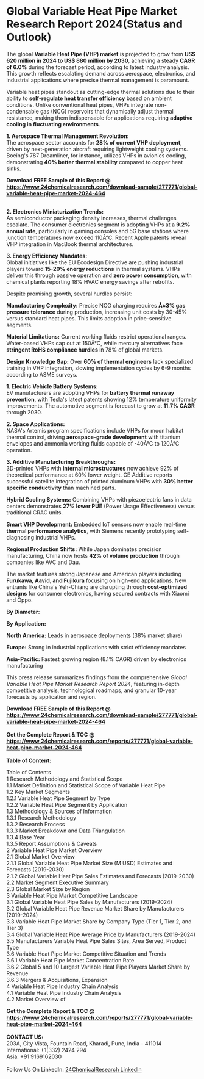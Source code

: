 <h1>Global Variable Heat Pipe Market Research Report 2024(Status and Outlook)</h1><p>The global <strong>Variable Heat Pipe (VHP) market</strong> is projected to grow from <strong>US$ 620 million in 2024 to US$ 880 million by 2030</strong>, achieving a steady <strong>CAGR of 6.0%</strong> during the forecast period, according to latest industry analysis. This growth reflects escalating demand across aerospace, electronics, and industrial applications where precise thermal management is paramount.</p><p>Variable heat pipes standout as cutting-edge thermal solutions due to their ability to <strong>self-regulate heat transfer efficiency</strong> based on ambient conditions. Unlike conventional heat pipes, VHPs integrate non-condensable gas (NCG) reservoirs that dynamically adjust thermal resistance, making them indispensable for applications requiring <strong>adaptive cooling in fluctuating environments</strong>.</p><p><strong>1. Aerospace Thermal Management Revolution:</strong><br>
The aerospace sector accounts for <strong>28% of current VHP deployment</strong>, driven by next-generation aircraft requiring lightweight cooling systems. Boeing's 787 Dreamliner, for instance, utilizes VHPs in avionics cooling, demonstrating <strong>40% better thermal stability</strong> compared to copper heat sinks.</p><div><b>Download FREE Sample of this Report @ 
            <a href="https://www.24chemicalresearch.com/download-sample/277771/global-variable-heat-pipe-market-2024-464">
            https://www.24chemicalresearch.com/download-sample/277771/global-variable-heat-pipe-market-2024-464</a></b></div><br><p><strong>2. Electronics Miniaturization Trends:</strong><br>
As semiconductor packaging density increases, thermal challenges escalate. The consumer electronics segment is adopting VHPs at a <strong>9.2% annual rate</strong>, particularly in gaming consoles and 5G base stations where junction temperatures now exceed 110Â°C. Recent Apple patents reveal VHP integration in MacBook thermal architectures.</p><p><strong>3. Energy Efficiency Mandates:</strong><br>
Global initiatives like the EU Ecodesign Directive are pushing industrial players toward <strong>15-20% energy reductions</strong> in thermal systems. VHPs deliver this through passive operation and <strong>zero power consumption</strong>, with chemical plants reporting 18% HVAC energy savings after retrofits.</p><p>Despite promising growth, several hurdles persist:</p><p><strong>Manufacturing Complexity:</strong> Precise NCG charging requires <strong>Â±3% gas pressure tolerance</strong> during production, increasing unit costs by 30-45% versus standard heat pipes. This limits adoption in price-sensitive segments.</p><p><strong>Material Limitations:</strong> Current working fluids restrict operational ranges. Water-based VHPs cap out at 150Â°C, while mercury alternatives face <strong>stringent RoHS compliance hurdles</strong> in 78% of global markets.</p><p><strong>Design Knowledge Gap:</strong> Over <strong>60% of thermal engineers</strong> lack specialized training in VHP integration, slowing implementation cycles by 6-9 months according to ASME surveys.</p><p><strong>1. Electric Vehicle Battery Systems:</strong><br>
EV manufacturers are adopting VHPs for <strong>battery thermal runaway prevention</strong>, with Tesla's latest patents showing 12% temperature uniformity improvements. The automotive segment is forecast to grow at <strong>11.7% CAGR</strong> through 2030.</p><p><strong>2. Space Applications:</strong><br>
NASA's Artemis program specifications include VHPs for moon habitat thermal control, driving <strong>aerospace-grade development</strong> with titanium envelopes and ammonia working fluids capable of -40Â°C to 120Â°C operation.</p><p><strong>3. Additive Manufacturing Breakthroughs:</strong><br>
3D-printed VHPs with <strong>internal microstructures</strong> now achieve 92% of theoretical performance at 60% lower weight. GE Additive reports successful satellite integration of printed aluminum VHPs with <strong>30% better specific conductivity</strong> than machined parts.</p><p><strong>Hybrid Cooling Systems:</strong> Combining VHPs with piezoelectric fans in data centers demonstrates <strong>27% lower PUE</strong> (Power Usage Effectiveness) versus traditional CRAC units.</p><p><strong>Smart VHP Development:</strong> Embedded IoT sensors now enable real-time <strong>thermal performance analytics</strong>, with Siemens recently prototyping self-diagnosing industrial VHPs.</p><p><strong>Regional Production Shifts:</strong> While Japan dominates precision manufacturing, China now hosts <strong>42% of volume production</strong> through companies like AVC and Dau.</p><p>The market features strong Japanese and American players including <strong>Furukawa, Aavid, and Fujikura</strong> focusing on high-end applications. New entrants like China's Yeh-Chiang are disrupting through <strong>cost-optimized designs</strong> for consumer electronics, having secured contracts with Xiaomi and Oppo.</p><p><strong>By Diameter:</strong></p><p><strong>By Application:</strong></p><p><strong>North America:</strong> Leads in aerospace deployments (38% market share)</p><p><strong>Europe:</strong> Strong in industrial applications with strict efficiency mandates</p><p><strong>Asia-Pacific:</strong> Fastest growing region (8.1% CAGR) driven by electronics manufacturing</p><p>This press release summarizes findings from the comprehensive <em>Global Variable Heat Pipe Market Research Report 2024</em>, featuring in-depth competitive analysis, technological roadmaps, and granular 10-year forecasts by application and region.</p><div><b>Download FREE Sample of this Report @ 
            <a href="https://www.24chemicalresearch.com/download-sample/277771/global-variable-heat-pipe-market-2024-464">
            https://www.24chemicalresearch.com/download-sample/277771/global-variable-heat-pipe-market-2024-464</a></b></div><br><div><b>Get the Complete Report & TOC @ 
            <a href="https://www.24chemicalresearch.com/reports/277771/global-variable-heat-pipe-market-2024-464">
            https://www.24chemicalresearch.com/reports/277771/global-variable-heat-pipe-market-2024-464</a></b></div><br>
            <b>Table of Content:</b><p>Table of Contents<br />
1 Research Methodology and Statistical Scope<br />
1.1 Market Definition and Statistical Scope of Variable Heat Pipe<br />
1.2 Key Market Segments<br />
1.2.1 Variable Heat Pipe Segment by Type<br />
1.2.2 Variable Heat Pipe Segment by Application<br />
1.3 Methodology & Sources of Information<br />
1.3.1 Research Methodology<br />
1.3.2 Research Process<br />
1.3.3 Market Breakdown and Data Triangulation<br />
1.3.4 Base Year<br />
1.3.5 Report Assumptions & Caveats<br />
2 Variable Heat Pipe Market Overview<br />
2.1 Global Market Overview<br />
2.1.1 Global Variable Heat Pipe Market Size (M USD) Estimates and Forecasts (2019-2030)<br />
2.1.2 Global Variable Heat Pipe Sales Estimates and Forecasts (2019-2030)<br />
2.2 Market Segment Executive Summary<br />
2.3 Global Market Size by Region<br />
3 Variable Heat Pipe Market Competitive Landscape<br />
3.1 Global Variable Heat Pipe Sales by Manufacturers (2019-2024)<br />
3.2 Global Variable Heat Pipe Revenue Market Share by Manufacturers (2019-2024)<br />
3.3 Variable Heat Pipe Market Share by Company Type (Tier 1, Tier 2, and Tier 3)<br />
3.4 Global Variable Heat Pipe Average Price by Manufacturers (2019-2024)<br />
3.5 Manufacturers Variable Heat Pipe Sales Sites, Area Served, Product Type<br />
3.6 Variable Heat Pipe Market Competitive Situation and Trends<br />
3.6.1 Variable Heat Pipe Market Concentration Rate<br />
3.6.2 Global 5 and 10 Largest Variable Heat Pipe Players Market Share by Revenue<br />
3.6.3 Mergers & Acquisitions, Expansion<br />
4 Variable Heat Pipe Industry Chain Analysis<br />
4.1 Variable Heat Pipe Industry Chain Analysis<br />
4.2 Market Overview of</p><div><b>Get the Complete Report & TOC @ 
            <a href="https://www.24chemicalresearch.com/reports/277771/global-variable-heat-pipe-market-2024-464">
            https://www.24chemicalresearch.com/reports/277771/global-variable-heat-pipe-market-2024-464</a></b></div><br><b>CONTACT US:</b><br>
            203A, City Vista, Fountain Road, Kharadi, Pune, India - 411014<br>
            International: +1(332) 2424 294<br>
            Asia: +91 9169162030 <br><br>
            Follow Us On LinkedIn: <a href="https://www.linkedin.com/company/24chemicalresearch/">24ChemicalResearch LinkedIn</a>
